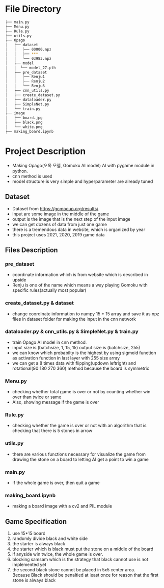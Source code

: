 # File Directory
```bash
├── main.py
├── Menu.py
├── Rule.py
├── utils.py
├── Opago
│   ├── dataset
│   │   ├── 00000.npz
│   │   ├── ***
│   │   └── 03983.npz
│   ├── model
│   │  └── model_27.pth
│   ├── pre_dataset
│   │   ├── Renju1
│   │   ├── Renju2
│   │   └── Renju3
│   ├── cnn_utils.py
│   ├── create_dataset.py
│   ├── dataloader.py
│   ├── SimpleNet.py
│   └── train.py
├── image
│   ├── board.jpg
│   ├── black.png
│   └── white.png
├── making_board.ipynb
``` 
# Project Description
- Making Opago(오목 모델, Gomoku AI model) AI with pygame module in python.   
- cnn method is used
- model structure is very simple and hyperparameter are already tuned 
## Dataset
- Dataset from https://gomocup.org/results/
- input are some image in the middle of the game
- output is the image that is the next step of the input image
- we can get dozens of data from just one game
- there is a tremendous data in website, which is organized by year
- this project uses 2021, 2020, 2019 game data

## Files Description
### pre_dataset
+ coordinate information which is from website which is described in upside
+ Renju is one of the name which means a way playing Gomoku with specific rules(actually most popular)
### create_dataset.py & dataset
+ change coordinate information to numpy 15 * 15 array and save it as npz files in dataset folder for making the input in the cnn network
### dataloader.py & cnn_utils.py & SimpleNet.py & train.py
- train Opago AI model in cnn method.
- input size is (batchsize, 1, 15, 15) output size is (batchsize, 255) 
- we can know which probabilty is the highest by using sigmoid function as activation function in last layer with 255 size array
- we can get a 8 times data with flipping(updown leftright) and rotational(90 180 270 360) method because the board is symmetric
### Menu.py
- checking  whether total game is over or not by counting whether win over than twice or same
- Also, showing message if the game is over
### Rule.py
- checking  whether the game is over or not with an algorithm that is checking that there is 5 stones in arrow
### utils.py
- there are various functions necessary for visualize the game from drawing the stone on a board to letting AI get a point to win a game
### main.py 
- If the whole game is over, then quit a game
### making_board.ipynb
- making a board image with a cv2 and PIL module

## Game Specification
1. use 15*15 board
2. randomly divide black and white side
3. the starter is always black
4. the starter which is black must put the stone on a middle of the board
5. if anyside win twice, the whole game is over.
6. blocking samsam which is the strategy that black cannot use is not implemented yet
7. the second black stone cannot be placed in 5x5 center area.    
Because Black should be penaltied at least once for reason that the first stone is always black

